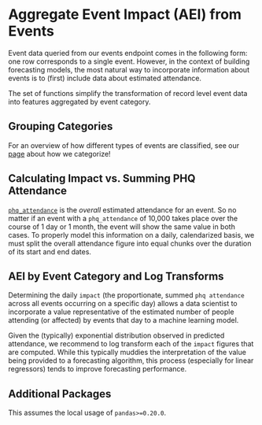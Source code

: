# Aggregate Event Impact (AEI) from Events

Event data queried from our events endpoint comes in the following form: one row corresponds to a single event. However, in the context of building forecasting models, the most natural way to incorporate information about events is to (first) include data about estimated attendance.

The set of functions simplify the transformation of record level event data into features aggregated by event category.

## Grouping Categories

For an overview of how different types of events are classified, see our [page](https://www.predicthq.com/intelligence/data-enrichment/event-categories) about how we categorize!

## Calculating Impact vs. Summing PHQ Attendance

[`phq_attendance`](https://support.predicthq.com/what-is-phq-attendance) is the _overall_ estimated attendance for an event. So no matter if an event with a `phq_attendance` of 10,000 takes place over the course of 1 day or 1 month, the event will show the same value in both cases. To properly model this information on a daily, calendarized basis, we must split the overall attendance figure into equal chunks over the duration of its start and end dates.

## AEI by Event Category and Log Transforms

Determining the daily `impact` (the proportionate, summed `phq attendance` across all events occurring on a specific day) allows a data scientist to incorporate a value representative of the estimated number of people attending (or affected) by events that day to a machine learning model.

Given the (typically) exponential distribution observed in predicted attendance, we recommend to log transform each of the `impact` figures that are computed. While this typically muddies the interpretation of the value being provided to a forecasting algorithm, this process (especially for linear regressors) tends to improve forecasting performance.

## Additional Packages

This assumes the local usage of `pandas>=0.20.0`.
